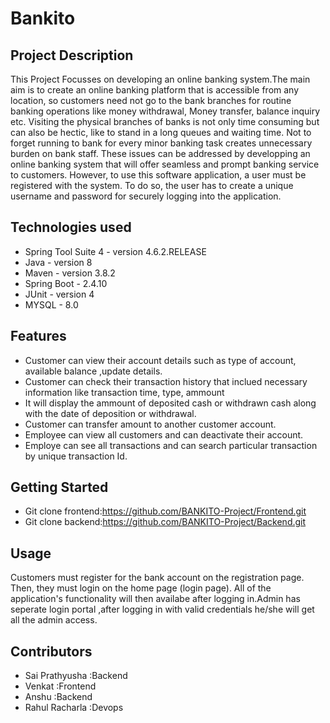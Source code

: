 # Bankito
## Project Description
This Project Focusses on developing an online banking system.The main aim is to create an online banking platform that is accessible from any location, so customers need not go to the bank branches for routine banking operations like money withdrawal, Money transfer, balance inquiry etc.
Visiting the physical branches of banks is not only time consuming but can also be hectic, like to stand in a long queues and waiting time. Not to forget running to bank for every minor banking task creates unnecessary burden on bank staff. These issues can be addressed by developping an online banking system that will offer seamless and prompt banking service to customers. However, to use this software application, a user must be registered with the system. To do so, the user has to create a unique username and password for securely logging into the application.

## Technologies used
- Spring Tool Suite 4 - version  4.6.2.RELEASE
- Java - version 8
- Maven - version 3.8.2
- Spring Boot - 2.4.10
- JUnit - version  4
- MYSQL - 8.0

## Features
- Customer can view their account details such as type of account, available balance ,update details.
- Customer can check their transaction history that inclued necessary information like transaction time, type, ammount
- It will display the ammount of deposited cash or withdrawn cash along with the date of deposition or withdrawal.
- Customer can transfer amount to another customer account.
- Employee can view all customers and can deactivate their account.
- Employe can see all transactions and can search particular transaction by unique transaction Id.

## Getting Started
- Git clone frontend:https://github.com/BANKITO-Project/Frontend.git
- Git clone backend:https://github.com/BANKITO-Project/Backend.git

## Usage
Customers must register for the bank account on the registration page. Then, they must login on the home page (login page). All of the application's functionality will then availabe  after logging in.Admin has seperate login portal ,after logging in with valid credentials he/she will get all the admin access.


## Contributors
- Sai Prathyusha :Backend
- Venkat         :Frontend
- Anshu          :Backend
- Rahul Racharla :Devops
 
